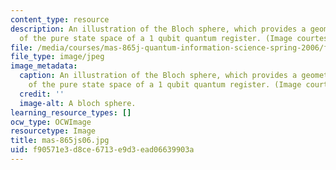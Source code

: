 ```yaml
---
content_type: resource
description: An illustration of the Bloch sphere, which provides a geometrical representation
  of the pure state space of a 1 qubit quantum register. (Image courtesy of Wikipedia.)
file: /media/courses/mas-865j-quantum-information-science-spring-2006/f90571e3d8ce6713e9d3ead06639903a_mas-865js06.jpg
file_type: image/jpeg
image_metadata:
  caption: An illustration of the Bloch sphere, which provides a geometrical representation
    of the pure state space of a 1 qubit quantum register. (Image courtesy of [Wikipedia](http://en.wikipedia.org/wiki/Main_Page).)
  credit: ''
  image-alt: A bloch sphere.
learning_resource_types: []
ocw_type: OCWImage
resourcetype: Image
title: mas-865js06.jpg
uid: f90571e3-d8ce-6713-e9d3-ead06639903a
---
```

